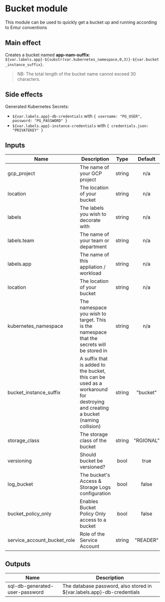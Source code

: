# Bucket module

This module can be used to quickly get a bucket up and running according to Entur conventions

## Main effect

Creates a bucket named **app-nam-suffix**: `${var.labels.app}-${substr(var.kubernetes_namespace,0,3)}-${var.bucket_instance_suffix}`.

> NB: The total length of the bucket name cannot exceed 30 characters.

## Side effects

Generated Kubernetes Secrets:

- `${var.labels.app}-db-credentials` with `{ username: "PG_USER", password: "PG_PASSWORD" }`
- `${var.labels.app}-instance-credentials` with `{ credentials.json: "PRIVATEKEY" }`

## Inputs

| Name | Description | Type | Default | Required |
|------|-------------|:----:|:-----:|:-----:|
| gcp_project | The name of your GCP project | string | n/a | yes |
| location | The location of your bucket | string | n/a | yes |
| labels | The labels you wish to decorate with | string | n/a | yes |
| labels.team | The name of your team or department | string | n/a | yes |
| labels.app | The name of this appliation / workload | string | n/a | yes |
| location | The location of your bucket | string | n/a | yes |
| kubernetes_namespace | The namespace you wish to target. This is the namespace that the secrets will be stored in | string | n/a | yes |
| bucket_instance_suffix | A suffix that is added to the bucket, this can be used as a workaround for destroying and creating a bucket (naming collision) | string | "bucket" | no |
| storage_class | The storage class of the bucket | string | "RGIONAL" | no |
| versioning | Should bucket be versioned? | bool | true | no |
| log_bucket | The bucket's Access & Storage Logs configuration | bool | false | no |
| bucket_policy_only | Enables Bucket Policy Only access to a bucket | bool | false | no |
| service_account_bucket_role | Role of the Service Account | string | "READER" | no |

## Outputs

| Name | Description |
|------|-------------|
| sql-db-generated-user-password | The database password, also stored in ${var.labels.app}-db-credentials |
